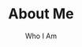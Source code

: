 ---
title: "About Me"
subtitle: "Who I Am"

about:
  images:
    - "/images/about/01.jpg"
    - "/images/about/02.jpg"
    - "/images/about/03.jpg"
    - "/images/about/10.jpg"
    - "/images/about/05.jpg"
    - "/images/about/06.jpg"
    - "/images/about/07.jpg"
    - "/images/about/08.jpg"
    - "/images/about/09.jpg"
    - "/images/about/04.jpg"
  
  title: "A front-end developer, UI designer, and all-around doodler who enjoys developing accessible, usable and engaging websites & apps that bring your products to life." 
  description: |
    My expertise and passion for technology drive me to craft solutions that are both aesthetically pleasing and functional. With years of experience, I excel in creating unique brands, designing websites that meet the needs of your clients.


featuredBy:
  enable: true
  title: "As Featured By"
  brands:
    - "/images/brands/01.svg"
    - "/images/brands/02.svg"
    - "/images/brands/03.svg"
    - "/images/brands/04.svg"
    - "/images/brands/05.svg"


services:
  enable: true
  title: "What I can do for you"
  subtitle: "Services"
  rotatingIcon : true
  serviceLists:
  - title: "Strategy"
    active: true
    description: |
      I analyze the needs of customers, identify potential problems, and provide valuable insights & important future decisions.

  - title: "Design"
    active: true
    description: |
      I produce strong and user-friendly digital solutions in every project. My design process is about making complex solutions simple.

  - title: "Development"
    active: true
    description: |
      I build scalable websites that fit needs. Fun micro-interactions, delightful animations and easily maintainable backend.

  - title: "The whole deal"
    active: true
    description: |
      What sets me apart is ability to handle every aspect of web project, from branding to the implementation of your website.

  - title: "UX Research"
    active: false
    description: |
      Coming Soon...


whatClientsSay:
  title: "What Clients Say"
  subtitle: "Reviews"
  reviewsItems:
  - name: Harry Thompson
    info: Web Developer
    review: "The Next.js theme is simply amazing! It provides a clean and modern design that perfectly fits my projects. The code is well-structured and easy to customize. I highly recommend it."

  - name: George Harrison
    info: UX Designer
    review: "As a UX designer, I appreciate the attention to detail in the Next.js theme. It offers a seamless user experience with its smooth animations and intuitive layout. It has definitely elevated the overall look and feel of my websites."

  - name: Michael Johnson
    info: Frontend Developer
    review: "I've used many Next.js themes before, but it stands out from the rest. It has a solid foundation, responsive design, and excellent performance. It saved me a lot of development time and allowed me to deliver high-quality websites to my clients."

  - name: Emily Brown
    info: Digital Marketer
    review: "It has been a game-changer for my marketing projects. Its SEO-friendly structure, fast loading times, and well-organized code have improved the overall performance of my websites. It's a reliable choice for anyone looking to boost their online presence."

  - name: David Wilson
    info: Freelancer
    review: "I'm impressed with the Next.js theme's versatility. It caters to a wide range of projects, from simple portfolios to complex web applications. The extensive documentation and helpful support team make it even better. It is my go-to choice for Next.js development."

      

---